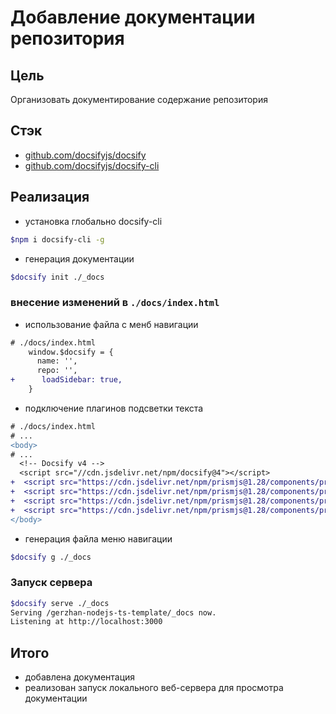 # Добавление документации репозитория

## Цель

Организовать документирование содержание репозитория

## Стэк

- [github.com/docsifyjs/docsify](https://github.com/docsifyjs/docsify)
- [github.com/docsifyjs/docsify-cli](https://github.com/docsifyjs/docsify-cli)

## Реализация

- установка глобально docsify-cli

```bash
$npm i docsify-cli -g
```

- генерация документации

```bash
$docsify init ./_docs
```

### внесение изменений в `./docs/index.html`

- использование файла с менб навигации

```diff
# ./docs/index.html
    window.$docsify = {
      name: '',
      repo: '',
+      loadSidebar: true,
    }
```

- подключение плагинов подсветки текста

```diff
# ./docs/index.html
# ...
<body>
# ...
  <!-- Docsify v4 -->
  <script src="//cdn.jsdelivr.net/npm/docsify@4"></script>
+  <script src="https://cdn.jsdelivr.net/npm/prismjs@1.28/components/prism-bash.min.js"></script>
+  <script src="https://cdn.jsdelivr.net/npm/prismjs@1.28/components/prism-json.min.js"></script>
+  <script src="https://cdn.jsdelivr.net/npm/prismjs@1.28/components/prism-typescript.min.js"></script>
+  <script src="https://cdn.jsdelivr.net/npm/prismjs@1.28/components/prism-diff.min.js"></script>
</body>
```

- генерация файла меню навигации

```bash
$docsify g ./_docs
```

### Запуск сервера

```bash
$docsify serve ./_docs
Serving /gerzhan-nodejs-ts-template/_docs now.
Listening at http://localhost:3000
```

## Итого

- добавлена документация
- реализован запуск локального веб-сервера для просмотра документации

